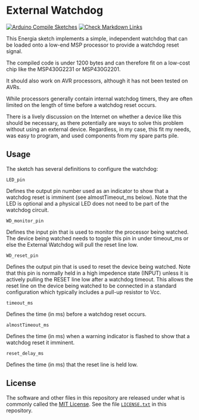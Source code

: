 # External Watchdog

[![Arduino Compile Sketches](https://github.com/Andy4495/ExternalWatchdog/actions/workflows/arduino-compile-sketches.yml/badge.svg)](https://github.com/Andy4495/ExternalWatchdog/actions/workflows/arduino-compile-sketches.yml)
[![Check Markdown Links](https://github.com/Andy4495/ExternalWatchdog/actions/workflows/CheckMarkdownLinks.yml/badge.svg)](https://github.com/Andy4495/ExternalWatchdog/actions/workflows/CheckMarkdownLinks.yml)

This Energia sketch implements a simple, independent watchdog that can be loaded
onto a low-end MSP processor to provide a watchdog reset signal.

The compiled code is under 1200 bytes and can therefore fit on a low-cost
chip like the MSP430G2231 or MSP430G2201.

It should also work on AVR processors, although it has not been tested on AVRs.

While processors generally contain internal watchdog timers, they are often
limited on the length of time before a watchdog reset occurs.

There is a lively discussion on the Internet on whether a device like this
should be necessary, as there potentially are ways to solve this problem
without using an external device. Regardless, in my case, this fit my needs,
was easy to program, and used components from my spare parts pile.

## Usage

The sketch has several definitions to configure the watchdog:

    LED_pin
Defines the output pin number used as an indicator to show that a watchdog reset is imminent (see almostTimeout_ms below). Note that the LED is optional and a physical LED does not need to be part of the watchdog circuit.

    WD_monitor_pin
Defines the input pin that is used to monitor the processor being watched. The device being watched needs to toggle this pin in under timeout_ms or else the External Watchdog will pull the reset line low.

    WD_reset_pin
Defines the output pin that is used to reset the device being watched. Note that this pin is normally held in a high impedence state (INPUT) unless it is actively pulling the RESET line low after a watchdog timeout. This allows the reset line on the device being watched to be connected in a standard configuration which typically includes a pull-up resistor to Vcc.

    timeout_ms
Defines the time (in ms) before a watchdog reset occurs.

    almostTimeout_ms
Defines the time (in ms) when a warning indicator is flashed to show that a watchdog reset it imminent.

    reset_delay_ms
Defines the time (in ms) that the reset line is held low.

## License

The software and other files in this repository are released under what is commonly called the [MIT License][100]. See the file [`LICENSE.txt`][101] in this repository.

[100]: https://choosealicense.com/licenses/mit/
[101]: ./LICENSE.txt
[200]: https://github.com/Andy4495/ExternalWatchdog
